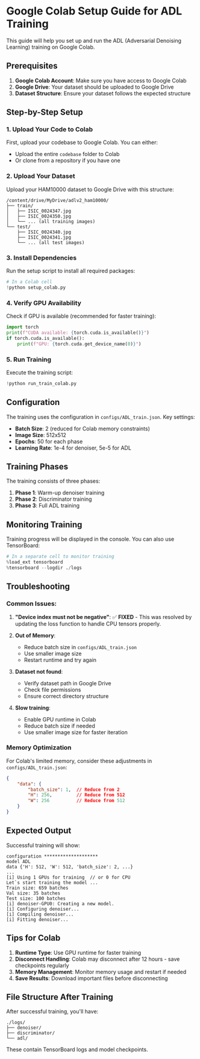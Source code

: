 # Google Colab Setup Guide for ADL Training

This guide will help you set up and run the ADL (Adversarial Denoising Learning) training on Google Colab.

## Prerequisites

1. **Google Colab Account**: Make sure you have access to Google Colab
2. **Google Drive**: Your dataset should be uploaded to Google Drive
3. **Dataset Structure**: Ensure your dataset follows the expected structure

## Step-by-Step Setup

### 1. Upload Your Code to Colab

First, upload your codebase to Google Colab. You can either:
- Upload the entire `codebase` folder to Colab
- Or clone from a repository if you have one

### 2. Upload Your Dataset

Upload your HAM10000 dataset to Google Drive with this structure:
```
/content/drive/MyDrive/adlv2_ham10000/
├── train/
│   ├── ISIC_0024347.jpg
│   ├── ISIC_0024350.jpg
│   └── ... (all training images)
└── test/
    ├── ISIC_0024340.jpg
    ├── ISIC_0024341.jpg
    └── ... (all test images)
```

### 3. Install Dependencies

Run the setup script to install all required packages:

```python
# In a Colab cell
!python setup_colab.py
```

### 4. Verify GPU Availability

Check if GPU is available (recommended for faster training):

```python
import torch
print(f"CUDA available: {torch.cuda.is_available()}")
if torch.cuda.is_available():
    print(f"GPU: {torch.cuda.get_device_name(0)}")
```

### 5. Run Training

Execute the training script:

```python
!python run_train_colab.py
```

## Configuration

The training uses the configuration in `configs/ADL_train.json`. Key settings:

- **Batch Size**: 2 (reduced for Colab memory constraints)
- **Image Size**: 512x512
- **Epochs**: 50 for each phase
- **Learning Rate**: 1e-4 for denoiser, 5e-5 for ADL

## Training Phases

The training consists of three phases:

1. **Phase 1**: Warm-up denoiser training
2. **Phase 2**: Discriminator training  
3. **Phase 3**: Full ADL training

## Monitoring Training

Training progress will be displayed in the console. You can also use TensorBoard:

```python
# In a separate cell to monitor training
%load_ext tensorboard
%tensorboard --logdir ./logs
```

## Troubleshooting

### Common Issues:

1. **"Device index must not be negative"**: ✅ **FIXED** - This was resolved by updating the loss function to handle CPU tensors properly.

2. **Out of Memory**: 
   - Reduce batch size in `configs/ADL_train.json`
   - Use smaller image size
   - Restart runtime and try again

3. **Dataset not found**:
   - Verify dataset path in Google Drive
   - Check file permissions
   - Ensure correct directory structure

4. **Slow training**:
   - Enable GPU runtime in Colab
   - Reduce batch size if needed
   - Use smaller image size for faster iteration

### Memory Optimization

For Colab's limited memory, consider these adjustments in `configs/ADL_train.json`:

```json
{
    "data": {
        "batch_size": 1,  // Reduce from 2
        "H": 256,         // Reduce from 512
        "W": 256          // Reduce from 512
    }
}
```

## Expected Output

Successful training will show:
```
configuration ********************
model ADL
data {'H': 512, 'W': 512, 'batch_size': 2, ...}
...
[i] Using 1 GPUs for training  // or 0 for CPU
Let`s start training the model ...
Train size: 659 batches
Val size: 35 batches 
Test size: 100 batches
[i] denoiser-GPU0: Creating a new model.
[i] Configuring denoiser...
[i] Compiling denoiser...
[i] Fitting denoiser...
```

## Tips for Colab

1. **Runtime Type**: Use GPU runtime for faster training
2. **Disconnect Handling**: Colab may disconnect after 12 hours - save checkpoints regularly
3. **Memory Management**: Monitor memory usage and restart if needed
4. **Save Results**: Download important files before disconnecting

## File Structure After Training

After successful training, you'll have:
```
./logs/
├── denoiser/
├── discriminator/
└── adl/
```

These contain TensorBoard logs and model checkpoints. 